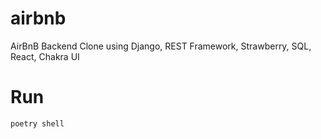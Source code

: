 # airbnb
AirBnB Backend Clone using Django, REST Framework, Strawberry, SQL, React, Chakra UI

# Run
```shell
poetry shell
```